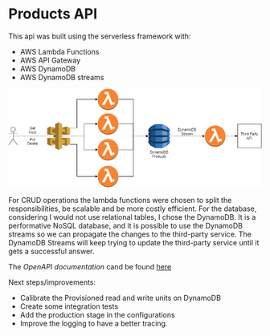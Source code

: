 # Products API

This api was built using the serverless framework with:
* AWS Lambda Functions
* AWS API Gateway
* AWS DynamoDB
* AWS DynamoDB streams

![Archtecural design](./gitHubAssets/product_api.png)

For CRUD operations the lambda functions were chosen to split the responsibilities, be scalable and be more costly efficient. For the database, considering I would not use relational tables, I chose the DynamoDB. It is a performative NoSQL database, and it is possible to use the DynamoDB streams so we can propagate the changes to the third-party service. The DynamoDB Streams will keep trying to update the third-party service until it gets a successful answer.

The *OpenAPI documentation* cand be found [here](./gitHubAssets/dev-product-api-dev-oas30.yaml)

Next steps/improvements:
 - Calibrate the Provisioned read and write units on DynamoDB
 - Create some integration tests
 - Add the production stage in the configurations
 - Improve the logging to have a better tracing.
